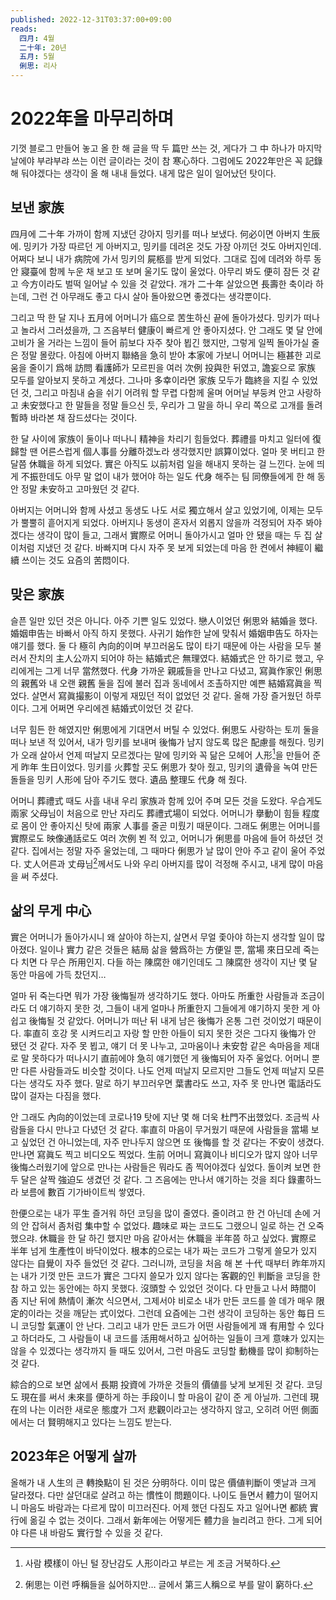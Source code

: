 ```yaml
---
published: 2022-12-31T03:37:00+09:00
reads:
  四月: 4월
  二十年: 20년
  五月: 5월
  俐思: 리사
---
```

2022年을 마무리하며
===================

기껏 블로그 만들어 놓고 올 한 해 글을 딱 두 篇만 쓰는 것, 게다가 그 中 하나가
마지막 날에야 부랴부랴 쓰는 이런 글이라는 것이 참 寒心하다. 그럼에도 2022年만은
꼭 記錄해 둬야겠다는 생각이 올 해 내내 들었다. 내게 많은 일이 일어났던 탓이다.


보낸 家族
---------

四月에 二十年 가까이 함께 지냈던 강아지 밍키를 떠나 보냈다.
何必이면 아버지 生辰에. 밍키가 가장 따르던 게 아버지고,
밍키를 데려온 것도 가장 아끼던 것도 아버지인데.
어쩌다 보니 내가 病院에 가서 밍키의 屍柩를 받게 되었다.
그대로 집에 데려와 하루 동안 寢臺에 함께 누운 채 보고 또 보며
울기도 많이 울었다. 아무리 봐도 便히 잠든 것 같고 今方이라도 벌떡
일어날 수 있을 것 같았다. 개가 二十年 살았으면 長壽한 축이라 하는데,
그런 건 아무래도 좋고 다시 살아 돌아왔으면 좋겠다는 생각뿐이다.

그리고 딱 한 달 지나 五月에 어머니가 癌으로 苦生하신 끝에 돌아가셨다.
밍키가 떠나고 놀라서 그러셨을까, 그 즈음부터 健康이 빠르게 안 좋아지셨다.
안 그래도 몇 달 안에 고비가 올 거라는 느낌이 들어 前보다 자주 찾아 뵙긴
했지만, 그렇게 일찍 돌아가실 줄은 정말 몰랐다.
아침에 아버지 聯絡을 急히 받아 本家에 가보니 어머니는 極甚한 괴로움을
줄이기 爲해 訪問 看護師가 모르핀을 여러 次例 投與한 뒤였고,
譫妄으로 家族 모두를 알아보지 못하고 계셨다. 그나마 多幸이라면 家族 모두가
臨終을 지킬 수 있었던 것, 그리고 마침내 숨을 쉬기 어려워 할 무렵 다함께 울며
어머닐 부둥켜 안고 사랑하고 未安했다고 한 말들을 정말 들으신 듯,
우리가 그 말을 하니 우리 쪽으로 고개를 돌려 暫時 바라본 채 잠드셨다는 것이다.

한 달 사이에 家族이 둘이나 떠나니 精神을 차리기 힘들었다.
葬禮를 마치고 일터에 復歸할 땐 어른스럽게 個人事를 分離하겠노라
생각했지만 誤算이었다. 얼마 못 버티고 한 달쯤 休職을 하게 되었다.
實은 아직도 以前처럼 일을 해내지 못하는 걸 느낀다.
눈에 띄게 不振한데도 아무 말 없이 내가 했어야 하는 일도 代身 해주는
팀 同僚들에게 한 해 동안 정말 未安하고 고마웠던 것 같다.

아버지는 어머니와 함께 사셨고 동생도 나도 서로 獨立해서 살고 있었기에,
이제는 모두가 뿔뿔히 흩어지게 되었다.
아버지나 동생이 혼자서 외롭지 않을까 걱정되어 자주 봐야겠다는 생각이 많이 들고,
그래서 實際로 어머니 돌아가시고 얼마 안 됐을 때는 두 집 살이처럼 지냈던 것 같다.
바빠지며 다시 자주 못 보게 되었는데 마음 한 켠에서 神經이 繼續 쓰이는 것도
요즘의 苦悶이다.


맞은 家族
---------

슬픈 일만 있던 것은 아니다. 아주 기쁜 일도 있었다.
戀人이었던 俐思와 結婚을 했다. 婚姻申告는 바빠서 아직 하지 못했다.
사귀기 始作한 날에 맞춰서 婚姻申告도 하자는 얘기를 했다.
둘 다 極히 內向的이며 부끄러움도 많이 타기 때문에 아는 사람을 모두 불러서
잔치의 主人公까지 되어야 하는 結婚式은 無理였다. 結婚式은 안 하기로 했고,
우리에게는 그게 너무 當然했다. 代身 가까운 親戚들을 만나고 다녔고,
寫眞作家인 俐思의 親舊와 내 오랜 親舊 둘을 집에 불러 집과 동네에서 조촐하지만
예쁜 結婚寫眞을 찍었다. 살면서 寫眞撮影이 이렇게 재밌던 적이 없었던 것 같다.
올해 가장 즐거웠던 하루이다. 그게 어쩌면 우리에겐 結婚式이었던 것 같다.

너무 힘든 한 해였지만 俐思에게 기대면서 버틸 수 있었다.
俐思도 사랑하는 토끼 둘을 떠나 보낸 적 있어서,
내가 밍키를 보내며 後悔가 남지 않도록 많은 配慮를 해줬다.
밍키가 오래 살아서 언제 떠날지 모르겠다는 말에 밍키와 꼭 닮은
모헤어 人形[^1]을 만들어 준 게 昨年 生日이었다.
밍키를 火葬할 곳도 俐思가 찾아 줬고, 밍키의 遺骨을 녹여 만든 돌들을
밍키 人形에 담아 주기도 했다. 遺品 整理도 代身 해 줬다.

어머니 葬禮式 때도 사흘 내내 우리 家族과 함께 있어 주며 모든 것을 도왔다.
우습게도 兩家 父母님이 처음으로 만난 자리도 葬禮式場이 되었다.
어머니가 擧動이 힘들 程度로 몸이 안 좋아지신 탓에 兩家 人事를
줄곧 미뤘기 때문이다. 그래도 俐思는 어머니를 實際로도 映像通話로도
여러 次例 뵌 적 있고, 어머니가 俐思를 마음에 들어 하셨던 것 같다.
집에서는 정말 자주 울었는데, 그 때마다 俐思가 날 많이 안아 주고
같이 울어 주었다. 丈人어른과 丈母님[^2]께서도 나와 우리 아버지를
많이 걱정해 주시고, 내게 많이 마음을 써 주셨다.

[^1]: 사람 模樣이 아닌 털 장난감도 人形이라고 부르는 게 조금 거북하다.
[^2]: 俐思는 이런 呼稱들을 싫어하지만… 글에서 第三人稱으로 부를 말이 窮하다.


삶의 무게 中心
------------------

實은 어머니가 돌아가시니 왜 살아야 하는지, 살면서 무얼 좇아야 하는지 생각할
일이 많아졌다. 일이나 實力 같은 것들은 結局 삶을 營爲하는 方便일 뿐,
當場 來日모레 죽는다 치면 다 무슨 所用인지. 다들 하는 陳腐한 얘기인데도
그 陳腐한 생각이 지난 몇 달 동안 마음에 가득 찼던지…

얼마 뒤 죽는다면 뭐가 가장 後悔될까 생각하기도 했다.
아마도 所重한 사람들과 조금이라도 더 얘기하지 못한 것,
그들이 내게 얼마나 所重한지 그들에게 얘기하지 못한 게 아쉽고 後悔될 것 같았다.
어머니가 떠난 뒤 내게 남은 後悔가 온통 그런 것이었기 때문이다.
率直히 호강 못 시켜드리고 자랑 할 만한 아들이 되지 못한 것은 그다지
後悔가 안 됐던 것 같다. 자주 못 뵙고, 얘기 더 못 나누고,
고마움이나 未安함 같은 속마음을 제대로 말 못하다가 떠나시기 直前에야
急히 얘기했던 게 後悔되어 자주 울었다. 어머니 뿐만 다른 사람들과도
비슷할 것이다. 나도 언제 떠날지 모르지만 그들도 언제 떠날지 모른다는 생각도
자주 했다. 말로 하기 부끄러우면 葉書라도 쓰고, 자주 못 만나면 電話라도
많이 걸자는 다짐을 했다.

안 그래도 內向的이었는데 코로나19 탓에 지난 몇 해 더욱 杜門不出했었다.
조금씩 사람들을 다시 만나고 다녔던 것 같다. 率直히 마음이 무거웠기 때문에
사람들을 當場 보고 싶었던 건 아니었는데, 자주 만나두지 않으면 또 後悔를
할 것 같다는 不安이 생겼다. 만나면 寫眞도 찍고 비디오도 찍었다.
生前 어머니 寫眞이나 비디오가 많지 않아 너무 後悔스러웠기에 앞으로 만나는
사람들은 뭐라도 좀 찍어야겠다 싶었다. 돌이켜 보면 한두 달은 살짝 強迫도
생겼던 것 같다. 그 즈음에는 만나서 얘기하는 것을 죄다 錄畫하느라 보름에
數百 기가바이트씩 쌓였다.

한便으로는 내가 平生 즐거워 하던 코딩을 많이 줄였다. 줄이려고 한 건 아닌데
손에 거의 안 잡혀서 좀처럼 集中할 수 없었다. 趣味로 짜는 코드도 그랬으니
일로 하는 건 오죽했으랴. 休職을 한 달 하긴 했지만 마음 같아서는 休職을 半年쯤
하고 싶었다. 實際로 半年 넘게 生產性이 바닥이었다. 根本的으로는 내가 짜는
코드가 그렇게 쓸모가 있지 않다는 自覺이 자주 들었던 것 같다.
그러니까, 코딩을 처음 해 본 十代 때부터 昨年까지는 내가 기껏 만든 코드가
實은 그다지 쓸모가 있지 않다는 客觀的인 判斷을 코딩을 한참 하고 있는
동안에는 하지 못했다. 沒頭할 수 있었던 것이다.
다 만들고 나서 時間이 좀 지난 뒤에 熱情이 漸次 식으면서,
그제서야 비로소 내가 만든 코드를 쓸 데가 매우 限定的이라는 것을
깨닫는 式이었다. 그런데 요즘에는 그런 생각이 코딩하는 동안 每日 드니
코딩할 氣運이 안 난다. 그리고 내가 만든 코드가 어떤 사람들에게
꽤 有用할 수 있다고 하더라도, 그 사람들이 내 코드를 活用해서하고 싶어하는
일들이 크게 意味가 있지는 않을 수 있겠다는 생각까지 들 때도 있어서,
그런 마음도 코딩할 動機를 많이 抑制하는 것 같다.

綜合的으로 보면 삶에서 長期 投資에 가까운 것들의 價値를 낮게 보게된 것 같다.
코딩도 現在를 써서 未來를 便하게 하는 手段이니 할 마음이 같이 준 게 아닐까.
그런데 現在의 나는 이러한 새로운 態度가 그저 悲觀이라고는 생각하지 않고,
오히려 어떤 側面에서는 더 賢明해지고 있다는 느낌도 받는다.


## 2023年은 어떻게 살까

올해가 내 人生의 큰 轉換點이 된 것은 分明하다.
이미 많은 價値判斷이 옛날과 크게 달라졌다.
다만 살던대로 살려고 하는 慣性이 問題이다.
나이도 들면서 體力이 떨어지니 마음도 바람과는 다르게 많이 미끄러진다.
어제 했던 다짐도 자고 일어나면 都統 實行에 옮길 수 없는 것이다.
그래서 新年에는 어떻게든 體力을 늘리려고 한다.
그게 되어야 다른 내 바람도 實行할 수 있을 것 같다.
